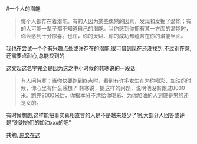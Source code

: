 #一个人的潜能

> 每个人都存在着潜能。有的人因为某些偶然的因素，发现和发掘了潜能；有的人可能一辈子都不知道自己的潜能。当你感到你拥有某一方面的潜能时，你会感到十分惊喜。也许，你的天赋、你的成功都蕴含在你的潜能里面。

我也在尝试一个个有兴趣点处或许存在的潜能,很可惜到现在还没找到,不过别在意,还需要点耐心,总能找到的.

这文起这名字完全是因为这之中小时候的韩寒说的一段话:

>有人问韩寒：当你快要跑到终点时，看到有许多女生在为你喝彩、加油的时候，你心里有什么感想？
韩寒说，提这样的问题，说明他没有跑过8000米。跑完8000米后，你根本分不清给你喝彩、为你加油的人到底是男的还是女的。

有时候想想,这样能把事实真相直言的人是不是越来越少了呢,大部分人回答或许是"谢谢她们的加油xxx的吧"

共勉, [原文在这](http://www.yooread.com/10/418/11855.html)
